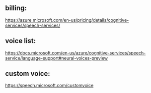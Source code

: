 ## billing:
https://azure.microsoft.com/en-us/pricing/details/cognitive-services/speech-services/

## voice list:
https://docs.microsoft.com/en-us/azure/cognitive-services/speech-service/language-support#neural-voices-preview

## custom voice:
https://speech.microsoft.com/customvoice
